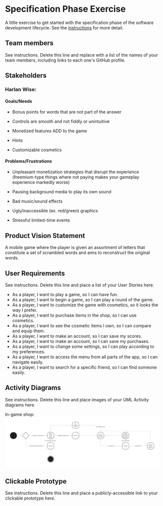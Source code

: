 # Specification Phase Exercise

A little exercise to get started with the specification phase of the software development lifecycle. See the [instructions](instructions.md) for more detail.

## Team members

See instructions. Delete this line and replace with a list of the names of your team members, including links to each one's GitHub profile.

## Stakeholders

### Harlan Wise:

#### Goals/Needs

* Bonus points for words that are not part of the answer

* Controls are smooth and not fiddly or unintuitive

* Monetized features ADD to the game

* Hints

* Customizable cosmetics

#### Problems/Frustrations

* Unpleasant monetization strategies that disrupt the experience (freemium-type things where not paying makes your gameplay experience markedly worse)

* Pausing background media to play its own sound

* Bad music/sound effects

* Ugly/inaccessible (ex. red/green) graphics

* Stressful limited-time events

## Product Vision Statement

A mobile game where the player is given an assortment of letters that constitute a set of scrambled words and aims to reconstruct the original words.

## User Requirements

See instructions. Delete this line and place a list of your User Stories here.

* As a player, I want to play a game, so I can have fun.
* As a player, I want to begin a game, so I can play a round of the game.
* As a player, I want to customize the game with cosmetics, so it looks the way I prefer.
* As a player, I want to purchase items in the shop, so I can use cosmetics.
* As a player, I want to see the cosmetic items I own, so I can compare and equip them.
* As a player, I want to make an account, so I can save my scores.
* As a player, I want to make an account, so I can save my purchases.
* As a player, I want to change some settings, so I can play according to my preferences.
* As a player, I want to access the menu from all parts of the app, so I can navigate easily.
* As a player, I want to search for a specific friend, so I can find someone easily.


## Activity Diagrams

See instructions. Delete this line and place images of your UML Activity diagrams here.

In-game shop:
![Shop activity diagram](/SWE%20Project%201%20shop%20activity%20diagram.png)

## Clickable Prototype

See instructions. Delete this line and place a publicly-accessible link to your clickable prototype here.
